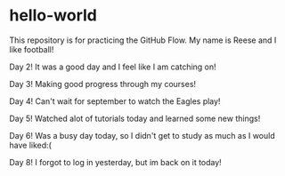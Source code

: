 # hello-world
This repository is for practicing the GitHub Flow.
My name is Reese and I like football!

Day 2! It was a good day and I feel like I am catching on!

Day 3! Making good progress through my courses!

Day 4! Can't wait for september to watch the Eagles play!

Day 5! Watched alot of tutorials today and learned some new things!

Day 6! Was a busy day today, so I didn't get to study as much as I would have liked:(

Day 8! I forgot to log in yesterday, but im back on it today!
